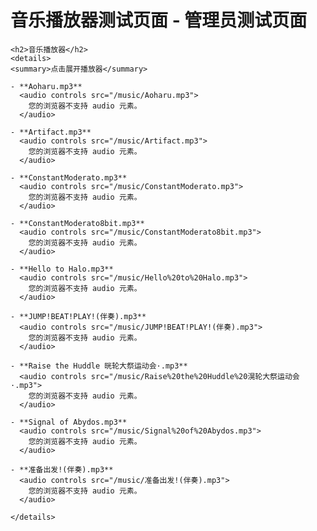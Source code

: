 # 音乐播放器测试页面 - 管理员测试页面



    <h2>音乐播放器</h2>
    <details>
    <summary>点击展开播放器</summary>

    - **Aoharu.mp3**
      <audio controls src="/music/Aoharu.mp3">
        您的浏览器不支持 audio 元素。
      </audio>

    - **Artifact.mp3**
      <audio controls src="/music/Artifact.mp3">
        您的浏览器不支持 audio 元素。
      </audio>

    - **ConstantModerato.mp3**
      <audio controls src="/music/ConstantModerato.mp3">
        您的浏览器不支持 audio 元素。
      </audio>

    - **ConstantModerato8bit.mp3**
      <audio controls src="/music/ConstantModerato8bit.mp3">
        您的浏览器不支持 audio 元素。
      </audio>

    - **Hello to Halo.mp3**
      <audio controls src="/music/Hello%20to%20Halo.mp3">
        您的浏览器不支持 audio 元素。
      </audio>

    - **JUMP!BEAT!PLAY!(伴奏).mp3**
      <audio controls src="/music/JUMP!BEAT!PLAY!(伴奏).mp3">
        您的浏览器不支持 audio 元素。
      </audio>

    - **Raise the Huddle 晄轮大祭运动会·.mp3**
      <audio controls src="/music/Raise%20the%20Huddle%20滉轮大祭运动会·.mp3">
        您的浏览器不支持 audio 元素。
      </audio>

    - **Signal of Abydos.mp3**
      <audio controls src="/music/Signal%20of%20Abydos.mp3">
        您的浏览器不支持 audio 元素。
      </audio>

    - **准备出发!(伴奏).mp3**
      <audio controls src="/music/准备出发!(伴奏).mp3">
        您的浏览器不支持 audio 元素。
      </audio>

    </details>
</div>


